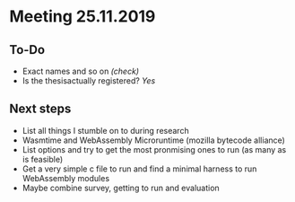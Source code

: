 # Meeting 25.11.2019

## To-Do

- Exact names and so on _(check)_
- Is the thesisactually registered? _Yes_

## Next steps

- List all things I stumble on to during research
- Wasmtime and WebAssembly Microruntime (mozilla bytecode alliance)
- List options and try to get the most pronmising ones to run (as many as is feasible)
- Get a very simple c file to run and find a minimal harness to run WebAssembly modules
- Maybe combine survey, getting to run and evaluation
